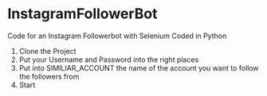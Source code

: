 # InstagramFollowerBot
Code for an Instagram Followerbot with Selenium
Coded in Python
1. Clone the Project
2. Put your Username and Password into the right places
3. Put into SIMILIAR_ACCOUNT the name of the account you want to follow the followers from
4. Start
